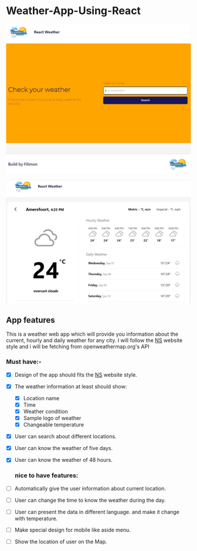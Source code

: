 # Weather-App-Using-React

![screen shot from the app](https://github.com/Filla0/Weather-App-Using-React/blob/main/src/image/demo.JPG)

![screen shot from the app](https://github.com/Filla0/Weather-App-Using-React/blob/main/src/image/demo2.JPG)

## App features
This is a weather web app which will provide you information about the current, hourly and daily weather for any city. I will follow the [NS](https://www.ns.nl/en) website style and i will be fetching from openweathermap.org's API

### Must have:-
- [x] Design of the app should fits the [NS](https://www.ns.nl/en) website style.
- [x] The weather information at least should show:
     - [x] Location name
     - [x] Time
     - [x] Weather condition
     - [x] Sample logo of weather
     - [x] Changeable temperature
- [x] User can search about different locations.
- [x] User can know the weather of five days.
- [x] User can know the weather of 48 hours.


  ### nice to have features:
- [ ] Automatically give the user information about current location.
- [ ] User can change the time to know the weather during the day.
- [ ] User can present the data in different language.
and make it change with temperature.
- [ ] Make special design for mobile like aside menu.
- [ ] Show the location of user on the Map.
